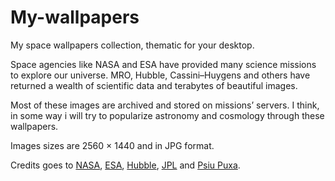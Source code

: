 # My-wallpapers
My space wallpapers collection, thematic for your desktop. 

Space agencies like NASA and ESA have provided many science missions to explore our universe. MRO, Hubble, Cassini–Huygens and others have returned a wealth of scientific data and terabytes of beautiful images. 

Most of these images are archived and stored on missions’ servers. I think, in some way i will try to popularize astronomy and cosmology through these wallpapers.

Images sizes are 2560 × 1440 and in JPG format.

Credits goes to [NASA](https://www.nasa.gov/), [ESA](http://www.esa.int/ESA), [Hubble](http://hubblesite.org/), [JPL](https://www.jpl.nasa.gov/) and [Psiu Puxa](http://wallpaper-site.webflow.io/).
